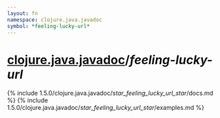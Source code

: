 ```yaml
---
layout: fn
namespace: clojure.java.javadoc
symbol: *feeling-lucky-url*
---
```


# [clojure.java.javadoc](../)/*feeling-lucky-url*

{% include 1.5.0/clojure.java.javadoc/_star_feeling_lucky_url_star_/docs.md %}
{% include 1.5.0/clojure.java.javadoc/_star_feeling_lucky_url_star_/examples.md %}

